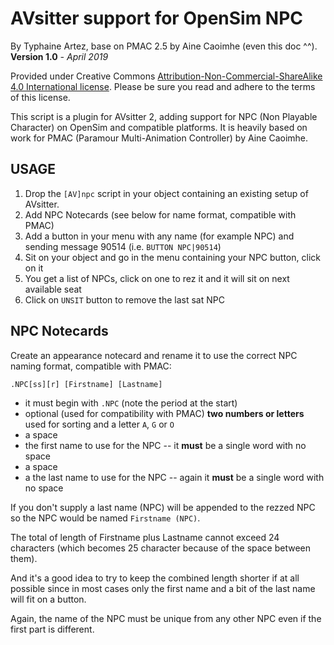 # AVsitter support for OpenSim NPC

By Typhaine Artez, base on PMAC 2.5 by Aine Caoimhe (even this doc ^^). **Version 1.0** *- April 2019*

Provided under Creative Commons [Attribution-Non-Commercial-ShareAlike 4.0 International license](https://creativecommons.org/licenses/by-nc-sa/4.0/).
Please be sure you read and adhere to the terms of this license.


This script is a plugin for AVsitter 2, adding support for NPC (Non Playable Character) on OpenSim and compatible platforms.
It is heavily based on work for PMAC (Paramour Multi-Animation Controller) by Aine Caoimhe.

## USAGE

1) Drop the `[AV]npc` script in your object containing an existing setup of AVsitter.
2) Add NPC Notecards (see below for name format, compatible with PMAC)
3) Add a button in your menu with any name (for example NPC) and sending message 90514 (i.e. `BUTTON NPC|90514`)
4) Sit on your object and go in the menu containing your NPC button, click on it
5) You get a list of NPCs, click on one to rez it and it will sit on next available seat
6) Click on `UNSIT` button to remove the last sat NPC

## NPC Notecards

Create an appearance notecard and rename it to use the correct NPC naming format, compatible with PMAC:

```
.NPC[ss][r] [Firstname] [Lastname]
```

- it must begin with `.NPC` (note the period at the start)
- optional (used for compatibility with PMAC) **two numbers or letters** used for sorting and a letter `A`, `G` or `O`
- a space
- the first name to use for the NPC -- it **must** be a single word with no space
- a space
- a the last name to use for the NPC -- again it **must** be a single word with no space

If you don't supply a last name (NPC) will be appended to the rezzed NPC so the NPC would be named `Firstname (NPC)`.

The total of length of Firstname plus Lastname cannot exceed 24 characters (which becomes 25 character because of the space between them).

And it's a good idea to try to keep the combined length shorter if at all possible since in most cases only the first name and a bit of the last name will fit on a button.

Again, the name of the NPC must be unique from any other NPC even if the first part is different.

